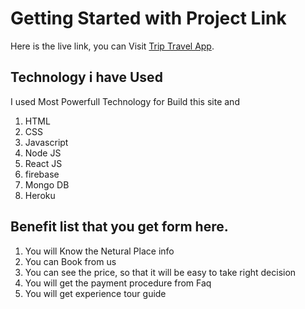 # Getting Started with Project Link

Here is the live link, you can Visit [Trip Travel App](https://tripetravelsfinal.web.app/).

## Technology i have Used

I used Most Powerfull Technology for Build this site and

1. HTML
2. CSS
3. Javascript
4. Node JS
5. React JS
6. firebase
7. Mongo DB
8. Heroku

## Benefit list that you get form here.

1. You will Know the Netural Place info
2. You can Book from us
3. You can see the price, so that it will be easy to take right decision
4. You will get the payment procedure from Faq
5. You will get experience tour guide
